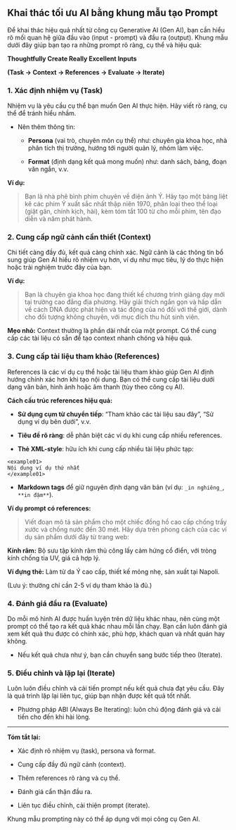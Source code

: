## Khai thác tối ưu AI bằng khung mẫu tạo Prompt

Để khai thác hiệu quả nhất từ công cụ Generative AI (Gen AI), bạn cần hiểu rõ mối quan hệ giữa đầu vào (input - prompt) và đầu ra (output). Khung mẫu dưới đây giúp bạn tạo ra những prompt rõ ràng, cụ thể và hiệu quả:

**Thoughtfully Create Really Excellent Inputs**

**(Task → Context → References → Evaluate → Iterate)**

### 1. Xác định nhiệm vụ (Task)

Nhiệm vụ là yêu cầu cụ thể bạn muốn Gen AI thực hiện. Hãy viết rõ ràng, cụ thể để tránh hiểu nhầm.

- Nên thêm thông tin:
    
    - **Persona** (vai trò, chuyên môn cụ thể) như: chuyên gia khoa học, nhà phân tích thị trường, hướng tới người quản lý, nhóm làm việc.
        
    - **Format** (định dạng kết quả mong muốn) như: danh sách, bảng, đoạn văn ngắn, v.v.
        

**Ví dụ:**

> Bạn là nhà phê bình phim chuyên về điện ảnh Ý. Hãy tạo một bảng liệt kê các phim Ý xuất sắc nhất thập niên 1970, phân loại theo thể loại (giật gân, chính kịch, hài), kèm tóm tắt 100 từ cho mỗi phim, tên đạo diễn và năm phát hành.

### 2. Cung cấp ngữ cảnh cần thiết (Context)

Chi tiết càng đầy đủ, kết quả càng chính xác. Ngữ cảnh là các thông tin bổ sung giúp Gen AI hiểu rõ nhiệm vụ hơn, ví dụ như mục tiêu, lý do thực hiện hoặc trải nghiệm trước đây của bạn.

**Ví dụ:**

> Bạn là chuyên gia khoa học đang thiết kế chương trình giảng dạy mới tại trường cao đẳng địa phương. Hãy giải thích ngắn gọn và hấp dẫn về cách DNA được phát hiện và tác động của nó đối với thế giới, dành cho đối tượng không chuyên, với mục đích thu hút sinh viên.

**Mẹo nhỏ:** Context thường là phần dài nhất của một prompt. Có thể cung cấp các tài liệu có sẵn để tạo context nhanh chóng và hiệu quả.

### 3. Cung cấp tài liệu tham khảo (References)

References là các ví dụ cụ thể hoặc tài liệu tham khảo giúp Gen AI định hướng chính xác hơn khi tạo nội dung. Bạn có thể cung cấp tài liệu dưới dạng văn bản, hình ảnh hoặc âm thanh (tùy theo công cụ AI).

**Cách cấu trúc references hiệu quả:**

- **Sử dụng cụm từ chuyển tiếp**: “Tham khảo các tài liệu sau đây”, “Sử dụng ví dụ bên dưới”, v.v.
    
- **Tiêu đề rõ ràng**: dễ phân biệt các ví dụ khi cung cấp nhiều references.
    
- **Thẻ XML-style**: hữu ích khi cung cấp nhiều tài liệu phức tạp:
    

```
<example01>
Nội dung ví dụ thứ nhất
</example01>
```

- **Markdown tags** để giữ nguyên định dạng văn bản (ví dụ: `_in nghiêng_`, `**in đậm**`).
    

**Ví dụ prompt có references:**

> Viết đoạn mô tả sản phẩm cho một chiếc đồng hồ cao cấp chống trầy xước và chống nước đến 30 mét. Hãy dựa trên phong cách của các ví dụ sản phẩm dưới đây từ trang web:

**Kính râm:** Bộ sưu tập kính râm thủ công lấy cảm hứng cổ điển, với tròng kính chống tia UV, giá cả hợp lý.

**Ví đựng thẻ:** Làm từ da Ý cao cấp, thiết kế mỏng nhẹ, sản xuất tại Napoli.

(Lưu ý: thường chỉ cần 2-5 ví dụ tham khảo là đủ.)

### 4. Đánh giá đầu ra (Evaluate)

Do mỗi mô hình AI được huấn luyện trên dữ liệu khác nhau, nên cùng một prompt có thể tạo ra kết quả khác nhau mỗi lần chạy. Bạn cần luôn đánh giá xem kết quả thu được có chính xác, phù hợp, khách quan và nhất quán hay không.

- Nếu kết quả chưa như ý, bạn cần chuyển sang bước tiếp theo (Iterate).
    

### 5. Điều chỉnh và lặp lại (Iterate)

Luôn luôn điều chỉnh và cải tiến prompt nếu kết quả chưa đạt yêu cầu. Đây là quá trình lặp lại liên tục, giúp bạn nhận được kết quả tốt nhất.

- Phương pháp ABI (Always Be Iterating): luôn chủ động đánh giá và cải tiến cho đến khi hài lòng.
    

---

**Tóm tắt lại:**

- Xác định rõ nhiệm vụ (task), persona và format.
    
- Cung cấp đầy đủ ngữ cảnh (context).
    
- Thêm references rõ ràng và cụ thể.
    
- Đánh giá cẩn thận đầu ra.
    
- Liên tục điều chỉnh, cải thiện prompt (iterate).
    

Khung mẫu prompting này có thể áp dụng với mọi công cụ Gen AI.
